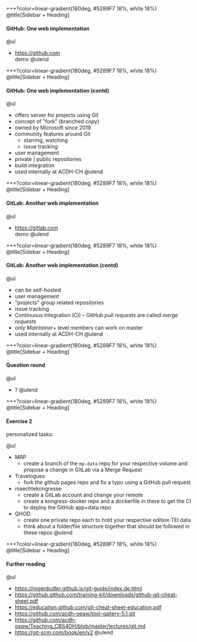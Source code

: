 
+++?color=linear-gradient(180deg, #5289F7 18%, white 18%)
@title[Sidebar + Heading]

#### GitHub: One web implementation

@ul
- https://github.com  
demo
@ulend

+++?color=linear-gradient(180deg, #5289F7 18%, white 18%)
@title[Sidebar + Heading]


#### GitHub: One web implementation (contd)

@ul
- offers server for projects using Git
- concept of "fork" (branched copy)
- owned by Microsoft since 2019
- community features around Git
    - starring, watching
    - issue tracking
- user management
- private | public repositories
- build integration
- used internally at ACDH-CH
@ulend

+++?color=linear-gradient(180deg, #5289F7 18%, white 18%)
@title[Sidebar + Heading]


#### GitLab: Another web implementation

@ul
- https://gitlab.com  
demo
@ulend

+++?color=linear-gradient(180deg, #5289F7 18%, white 18%)
@title[Sidebar + Heading]


#### GitLab: Another web implementation (contd)

@ul
- can be self-hosted
- user management
- "projects" group related repositories
- issue tracking
- Continuous Integration (CI)
– GitHub *pull requests* are called *merge requests*
- only *Maintainer*+ level members can work on master
- used internally at ACDH-CH
@ulend

+++?color=linear-gradient(180deg, #5289F7 18%, white 18%)
@title[Sidebar + Heading]


#### Question round

@ul
- ? 
@ulend

+++?color=linear-gradient(180deg, #5289F7 18%, white 18%)
@title[Sidebar + Heading]


#### Exercise 2

personalized tasks: 

@ul
- MRP
    - create a branch of the `mp-data` repo for your respective volume and propose a change in GitLab via a Merge Request
- Travelogues
    - fork the github pages repo and fix a typo using a GitHub pull request 
- maechtekongresse
    - create a GitLab account and change your remote
    - create a kongress-docker repo and a dockerfile in there to get the CI to deploy the GitHub app+data repo
- QHOD
    - create one private repo each to hold your respective edition TEI data 
    - think about a folder/file structure together that should be followed in these repos
@ulend

+++?color=linear-gradient(180deg, #5289F7 18%, white 18%)
@title[Sidebar + Heading]


#### Further reading

@ul
- https://rogerdudler.github.io/git-guide/index.de.html
- https://github.github.com/training-kit/downloads/github-git-cheat-sheet.pdf
- https://education.github.com/git-cheat-sheet-education.pdf
- https://github.com/acdh-oeaw/tool-gallery-5.1.git
- https://github.com/acdh-oeaw/Teaching_CBS4DH/blob/master/lectures/git.md
- https://git-scm.com/book/en/v2
@ulend



